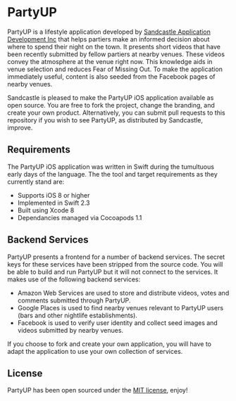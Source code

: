 # PartyUP

PartyUP is a lifestyle application developed by [Sandcastle Application Development Inc](http://www.sandcastleapps.com) that helps partiers make an informed decision about where to spend their night on the town.  It presents short videos that have been recently submitted by fellow partiers at nearby venues.  These videos convey the atmosphere at the venue right now.  This knowledge aids in venue selection and reduces Fear of Missing Out. To make the application immediately useful, content is also seeded from the Facebook pages of nearby venues.

Sandcastle is pleased to make the PartyUP iOS application available as open source.  You are free to fork the project, change the branding, and create your own product.  Alternatively, you can submit pull requests to this repository if you wish to see PartyUP, as distributed by Sandcastle, improve.

## Requirements

The PartyUP iOS application was written in Swift during the tumultuous early days of the language.  The the tool and target requirements as they currently stand are:

* Supports iOS 8 or higher
* Implemented in Swift 2.3
* Built using Xcode 8
* Dependancies managed via Cocoapods 1.1

## Backend Services

PartyUP presents a frontend for a number of backend services.  The secret keys for these services have been stripped from the source code.  You will be able to build and run PartyUP but it will not connect to the services.  It makes use of the following backend services:

* Amazon Web Services are used to store and distribute videos, votes and comments submitted through PartyUP.
* Google Places is used to find nearby venues relevant to PartyUP users (bars and other nightlife establishments).
* Facebook is used to verify user identity and collect seed images and videos submitted by nearby venues.

If you choose to fork and create your own application, you will have to adapt the application to use your own collection of services. 

## License

PartyUP has been open sourced under the [MIT license](License.md), enjoy!
